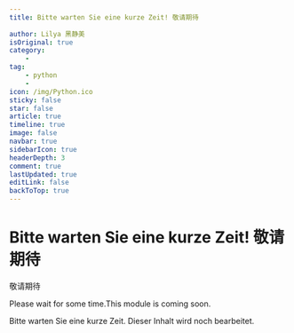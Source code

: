 ```yaml
---
title: Bitte warten Sie eine kurze Zeit! 敬请期待
 
author: Lilya 黑静美
isOriginal: true
category: 
    - 
tag:
    - python
    - 
icon: /img/Python.ico
sticky: false
star: false
article: true
timeline: true
image: false
navbar: true
sidebarIcon: true
headerDepth: 3
comment: true
lastUpdated: true
editLink: false
backToTop: true
---
```


# Bitte warten Sie eine kurze Zeit! 敬请期待

敬请期待

Please wait for some time.This module is coming soon. 

Bitte warten Sie eine kurze Zeit. Dieser Inhalt wird noch bearbeitet.
